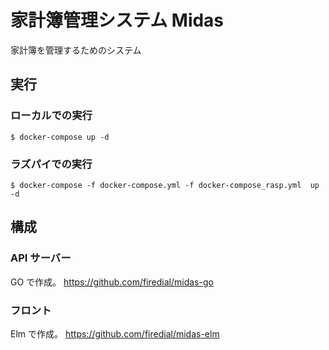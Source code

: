 # 家計簿管理システム Midas 

家計簿を管理するためのシステム

## 実行

### ローカルでの実行

```
$ docker-compose up -d
```

### ラズパイでの実行

```
$ docker-compose -f docker-compose.yml -f docker-compose_rasp.yml  up -d
```

## 構成

### API サーバー

GO で作成。
https://github.com/firedial/midas-go

### フロント

Elm で作成。
https://github.com/firedial/midas-elm


